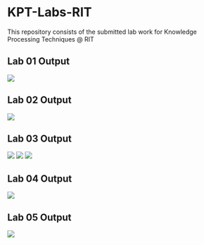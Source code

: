 # KPT-Labs-RIT
This repository consists of the submitted lab work for Knowledge Processing Techniques @ RIT 

## Lab 01 Output 
![](https://github.com/nirbhayph/KPT-Labs-RIT/blob/master/Lab%2001/output.png)

## Lab 02 Output
![](https://github.com/nirbhayph/KPT-Labs-RIT/blob/master/Lab%2002/Screenshot%202019-03-01%20at%2011.49.09%20AM.png)

## Lab 03 Output
![](https://raw.githubusercontent.com/nirbhayph/KPT-Labs-RIT/master/Lab%2003/output/1.png)
![](https://raw.githubusercontent.com/nirbhayph/KPT-Labs-RIT/master/Lab%2003/output/2.png)
![](https://raw.githubusercontent.com/nirbhayph/KPT-Labs-RIT/master/Lab%2003/output/3.png)

## Lab 04 Output
![](https://raw.githubusercontent.com/nirbhayph/KPT-Labs-RIT/master/Lab%2004/output/Screenshot%202019-04-18%20at%207.22.05%20PM.png)

## Lab 05 Output
![](https://raw.githubusercontent.com/nirbhayph/KPT-Labs-RIT/master/Lab%2005/Screenshot%202019-05-08%20at%2010.31.01%20PM.png)
